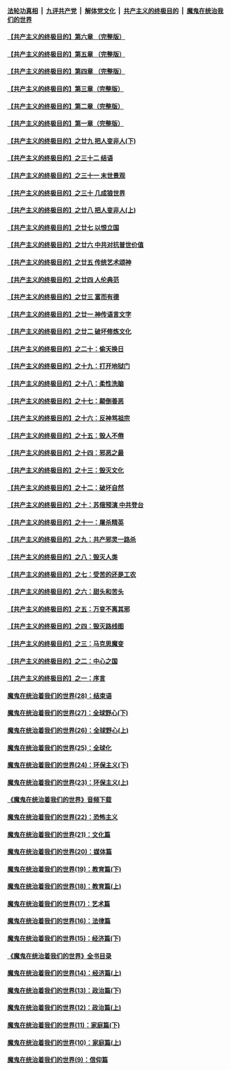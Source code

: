 ####  [法轮功真相](../../../../basic/blob/master/README.md?t=06241402) &nbsp;|&nbsp; [九评共产党](../../../../9ping.md/blob/master/README.md?t=06241402) &nbsp;|&nbsp; [解体党文化](../../../../jtdwh.md/blob/master/README.md?t=06241402)  &nbsp;|&nbsp; [共产主义的终极目的](../../../../gczydzjmd.md/blob/master/README.md?t=06241402) &nbsp;|&nbsp; [魔鬼在统治我们的世界](../../../../mgztzwmdsj.md/blob/master/README.md?t=06241402) 

#### [【共产主义的终极目的】第六章 （完整版）](../pages/nsc422/n11428913.md?t=06241402) 

#### [【共产主义的终极目的】第五章 （完整版）](../pages/nsc422/n11428912.md?t=06241402) 

#### [【共产主义的终极目的】第四章 （完整版）](../pages/nsc422/n11428907.md?t=06241402) 

#### [【共产主义的终极目的】第三章（完整版）](../pages/nsc422/n11428848.md?t=06241402) 

#### [【共产主义的终极目的】第二章（完整版）](../pages/nsc422/n11428831.md?t=06241402) 

#### [【共产主义的终极目的】第一章（完整版）](../pages/nsc422/n11417651.md?t=06241402) 

#### [【共产主义的终极目的】之廿九 把人变非人(下)](../pages/nsc422/n11344140.md?t=06241402) 

#### [【共产主义的终极目的】之三十二 结语](../pages/nsc422/n11360535.md?t=06241402) 

#### [【共产主义的终极目的】之三十一 末世景观](../pages/nsc422/n11351129.md?t=06241402) 

#### [【共产主义的终极目的】之三十 几成狼世界](../pages/nsc422/n11348280.md?t=06241402) 

#### [【共产主义的终极目的】之廿八 把人变非人(上)](../pages/nsc422/n11340492.md?t=06241402) 

#### [【共产主义的终极目的】之廿七 以恨立国](../pages/nsc422/n11336944.md?t=06241402) 

#### [【共产主义的终极目的】之廿六 中共对抗普世价值](../pages/nsc422/n11324785.md?t=06241402) 

#### [【共产主义的终极目的】之廿五 传统艺术颂神](../pages/nsc422/n11296396.md?t=06241402) 

#### [【共产主义的终极目的】之廿四 人伦典范](../pages/nsc422/n11296397.md?t=06241402) 

#### [【共产主义的终极目的】之廿三 富而有德](../pages/nsc422/n11283598.md?t=06241402) 

#### [【共产主义的终极目的】之廿一 神传语言文字](../pages/nsc422/n11263265.md?t=06241402) 

#### [【共产主义的终极目的】之廿二 破坏修炼文化](../pages/nsc422/n11245728.md?t=06241402) 

#### [【共产主义的终极目的】之二十：偷天换日](../pages/nsc422/n11238846.md?t=06241402) 

#### [【共产主义的终极目的】之十九：打开地狱门](../pages/nsc422/n11206376.md?t=06241402) 

#### [【共产主义的终极目的】之十八：柔性洗脑](../pages/nsc422/n11199994.md?t=06241402) 

#### [【共产主义的终极目的】之十七：颠倒善恶](../pages/nsc422/n11179782.md?t=06241402) 

#### [【共产主义的终极目的】之十六：反神骂祖宗](../pages/nsc422/n11166798.md?t=06241402) 

#### [【共产主义的终极目的】之十五：毁人不倦](../pages/nsc422/n11166792.md?t=06241402) 

#### [【共产主义的终极目的】之十四：邪恶之最](../pages/nsc422/n11150249.md?t=06241402) 

#### [【共产主义的终极目的】之十三：毁灭文化](../pages/nsc422/n11135227.md?t=06241402) 

#### [【共产主义的终极目的】之十二：破坏自然](../pages/nsc422/n11135214.md?t=06241402) 

#### [【共产主义的终极目的】之十：苏俄预演 中共登台](../pages/nsc422/n11118424.md?t=06241402) 

#### [【共产主义的终极目的】之十一：屠杀精英](../pages/nsc422/n11118442.md?t=06241402) 

#### [【共产主义的终极目的】之九：共产邪灵一路杀](../pages/nsc422/n11114139.md?t=06241402) 

#### [【共产主义的终极目的】之八：毁灭人类](../pages/nsc422/n11108503.md?t=06241402) 

#### [【共产主义的终极目的】之七：受苦的还是工农](../pages/nsc422/n11101809.md?t=06241402) 

#### [【共产主义的终极目的】之六：甜头和苦头](../pages/nsc422/n11096971.md?t=06241402) 

#### [【共产主义的终极目的】之五：万变不离其邪](../pages/nsc422/n11091285.md?t=06241402) 

#### [【共产主义的终极目的】之四：毁灭路线图](../pages/nsc422/n11086284.md?t=06241402) 

#### [【共产主义的终极目的】之三：马克思魔变](../pages/nsc422/n11061941.md?t=06241402) 

#### [【共产主义的终极目的】之二：中心之国](../pages/nsc422/n11047728.md?t=06241402) 

#### [【共产主义的终极目的】之一：序言](../pages/nsc422/n11086077.md?t=06241402) 

#### [魔鬼在统治着我们的世界(28)：结束语](../pages/nsc422/n10936246.md?t=06241402) 

#### [魔鬼在统治着我们的世界(27)：全球野心(下)](../pages/nsc422/n10928319.md?t=06241402) 

#### [魔鬼在统治着我们的世界(26)：全球野心(上)](../pages/nsc422/n10900318.md?t=06241402) 

#### [魔鬼在统治着我们的世界(25)：全球化](../pages/nsc422/n10788205.md?t=06241402) 

#### [魔鬼在统治着我们的世界(24)：环保主义(下)](../pages/nsc422/n10695307.md?t=06241402) 

#### [魔鬼在统治着我们的世界(23)：环保主义(上)](../pages/nsc422/n10688613.md?t=06241402) 

#### [《魔鬼在统治着我们的世界》音频下载](../pages/nsc422/n10635553.md?t=06241402) 

#### [魔鬼在统治着我们的世界(22)：恐怖主义](../pages/nsc422/n10614727.md?t=06241402) 

#### [魔鬼在统治着我们的世界(21)：文化篇](../pages/nsc422/n10597706.md?t=06241402) 

#### [魔鬼在统治着我们的世界(20)：媒体篇](../pages/nsc422/n10586579.md?t=06241402) 

#### [魔鬼在统治着我们的世界(19)：教育篇(下)](../pages/nsc422/n10564808.md?t=06241402) 

#### [魔鬼在统治着我们的世界(18)：教育篇(上)](../pages/nsc422/n10526970.md?t=06241402) 

#### [魔鬼在统治着我们的世界(17)：艺术篇](../pages/nsc422/n10499093.md?t=06241402) 

#### [魔鬼在统治着我们的世界(16)：法律篇](../pages/nsc422/n10485969.md?t=06241402) 

#### [魔鬼在统治着我们的世界(15)：经济篇(下)](../pages/nsc422/n10469975.md?t=06241402) 

#### [《魔鬼在统治着我们的世界》全书目录](../pages/nsc422/n10464261.md?t=06241402) 

#### [魔鬼在统治着我们的世界(14)：经济篇(上)](../pages/nsc422/n10457370.md?t=06241402) 

#### [魔鬼在统治着我们的世界(13)：政治篇(下)](../pages/nsc422/n10448270.md?t=06241402) 

#### [魔鬼在统治着我们的世界(12)：政治篇(上)](../pages/nsc422/n10444576.md?t=06241402) 

#### [魔鬼在统治着我们的世界(11)：家庭篇(下)](../pages/nsc422/n10440961.md?t=06241402) 

#### [魔鬼在统治着我们的世界(10)：家庭篇(上)](../pages/nsc422/n10435448.md?t=06241402) 

#### [魔鬼在统治着我们的世界(9)：信仰篇](../pages/nsc422/n10432159.md?t=06241402) 

